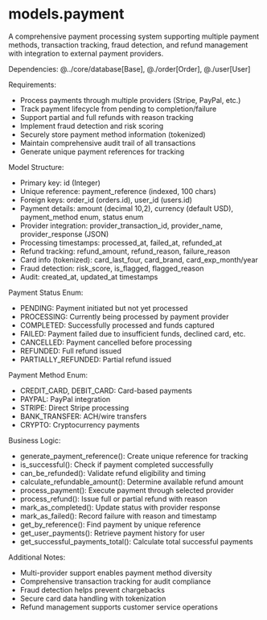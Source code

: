 # models.payment

A comprehensive payment processing system supporting multiple payment methods, transaction tracking, fraud detection, and refund management with integration to external payment providers.

Dependencies: @../core/database[Base], @./order[Order], @./user[User]

Requirements:
- Process payments through multiple providers (Stripe, PayPal, etc.)
- Track payment lifecycle from pending to completion/failure
- Support partial and full refunds with reason tracking
- Implement fraud detection and risk scoring
- Securely store payment method information (tokenized)
- Maintain comprehensive audit trail of all transactions
- Generate unique payment references for tracking

Model Structure:
- Primary key: id (Integer)
- Unique reference: payment_reference (indexed, 100 chars)
- Foreign keys: order_id (orders.id), user_id (users.id)
- Payment details: amount (decimal 10,2), currency (default USD), payment_method enum, status enum
- Provider integration: provider_transaction_id, provider_name, provider_response (JSON)
- Processing timestamps: processed_at, failed_at, refunded_at
- Refund tracking: refund_amount, refund_reason, failure_reason
- Card info (tokenized): card_last_four, card_brand, card_exp_month/year
- Fraud detection: risk_score, is_flagged, flagged_reason
- Audit: created_at, updated_at timestamps

Payment Status Enum:
- PENDING: Payment initiated but not yet processed
- PROCESSING: Currently being processed by payment provider
- COMPLETED: Successfully processed and funds captured
- FAILED: Payment failed due to insufficient funds, declined card, etc.
- CANCELLED: Payment cancelled before processing
- REFUNDED: Full refund issued
- PARTIALLY_REFUNDED: Partial refund issued

Payment Method Enum:
- CREDIT_CARD, DEBIT_CARD: Card-based payments
- PAYPAL: PayPal integration
- STRIPE: Direct Stripe processing
- BANK_TRANSFER: ACH/wire transfers
- CRYPTO: Cryptocurrency payments

Business Logic:
- generate_payment_reference(): Create unique reference for tracking
- is_successful(): Check if payment completed successfully
- can_be_refunded(): Validate refund eligibility and timing
- calculate_refundable_amount(): Determine available refund amount
- process_payment(): Execute payment through selected provider
- process_refund(): Issue full or partial refund with reason
- mark_as_completed(): Update status with provider response
- mark_as_failed(): Record failure with reason and timestamp
- get_by_reference(): Find payment by unique reference
- get_user_payments(): Retrieve payment history for user
- get_successful_payments_total(): Calculate total successful payments

Additional Notes:
- Multi-provider support enables payment method diversity
- Comprehensive transaction tracking for audit compliance
- Fraud detection helps prevent chargebacks
- Secure card data handling with tokenization
- Refund management supports customer service operations